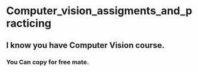 # Computer_vision_assigments_and_practicing
## I know you have Computer Vision course.
### You Can copy for free mate.
